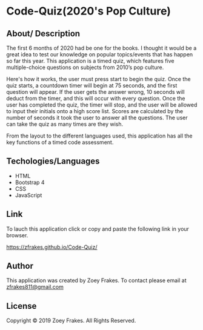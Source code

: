 # Code-Quiz(2020's Pop Culture)

## About/ Description
The first 6 months of 2020 had be one for the books. I thought it would be a great idea to test our knowledge on popular topics/events that has happen so far this year. This application is a timed quiz, which features five multiple-choice questions on subjects from 2010’s pop culture.

Here's how it works, the user must press start to begin the quiz. Once the quiz starts, a countdown timer will begin at 75 seconds, and the first question will appear. If the user gets the answer wrong, 10 seconds will deduct from the timer, and this will occur with every question. Once the user has completed the quiz, the timer will stop, and the user will be allowed to input their initials onto a high score list. Scores are calculated by the number of seconds it took the user to answer all the questions. The user can take the quiz as many times are they wish.

From the layout to the different languages used, this application has all the key functions of a timed code assessment.

## Techologies/Languages
* HTML
* Bootstrap 4
* CSS
* JavaScript

## Link
To lauch this application click or copy and paste the following link in your browser.

https://zfrakes.github.io/Code-Quiz/

## Author 
This application was created by Zoey Frakes. To contact please email at zfrakes811@gmail.com

## License 
Copyright © 2019 Zoey Frakes. All Rights Reserved.